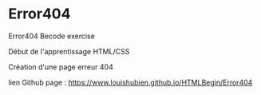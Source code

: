 # Error404
Error404 Becode exercise

Début de l'apprentissage HTML/CSS

Création d'une page erreur 404

lien Github page : https://www.louishubien.github.io/HTMLBegin/Error404
